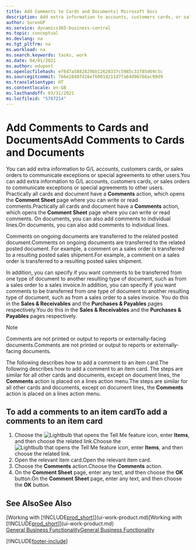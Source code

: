 ```yaml
---
title: Add Comments to Cards and Documents| Microsoft Docs
description: Add extra information to accounts, customers cards, or sales orders to communicate agreements, such as a special price or delivery method, to other users.
author: SorenGP
ms.service: dynamics365-business-central
ms.topic: conceptual
ms.devlang: na
ms.tgt_pltfrm: na
ms.workload: na
ms.search.keywords: tasks, work
ms.date: 04/01/2021
ms.author: edupont
ms.openlocfilehash: ef6d7a5882829bb12620337c5985c31f85d69c5c
ms.sourcegitcommit: 766e2840fd16efb901d211d7fa64d96766ac99d9
ms.translationtype: HT
ms.contentlocale: en-GB
ms.lasthandoff: 03/31/2021
ms.locfileid: "5787214"
---
```

# <a name="add-comments-to-cards-and-documents"></a><span data-ttu-id="88b03-103">Add Comments to Cards and Documents</span><span class="sxs-lookup"><span data-stu-id="88b03-103">Add Comments to Cards and Documents</span></span>
<span data-ttu-id="88b03-104">You can add extra information to G/L accounts, customers cards, or sales orders to communicate exceptions or special agreements to other users.</span><span class="sxs-lookup"><span data-stu-id="88b03-104">You can add extra information to G/L accounts, customers cards, or sales orders to communicate exceptions or special agreements to other users.</span></span>
<span data-ttu-id="88b03-105">Practically all cards and document have a **Comments** action, which opens the **Comment Sheet** page where you can write or read comments.</span><span class="sxs-lookup"><span data-stu-id="88b03-105">Practically all cards and document have a **Comments** action, which opens the **Comment Sheet** page where you can write or read comments.</span></span> <span data-ttu-id="88b03-106">On documents, you can also add comments to individual lines.</span><span class="sxs-lookup"><span data-stu-id="88b03-106">On documents, you can also add comments to individual lines.</span></span>

<span data-ttu-id="88b03-107">Comments on ongoing documents are transferred to the related posted document.</span><span class="sxs-lookup"><span data-stu-id="88b03-107">Comments on ongoing documents are transferred to the related posted document.</span></span> <span data-ttu-id="88b03-108">For example, a comment on a sales order is transferred to a resulting posted sales shipment.</span><span class="sxs-lookup"><span data-stu-id="88b03-108">For example, a comment on a sales order is transferred to a resulting posted sales shipment.</span></span>

<span data-ttu-id="88b03-109">In addition, you can specify if you want comments to be transferred from one type of document to another resulting type of document, such as from a sales order to a sales invoice.</span><span class="sxs-lookup"><span data-stu-id="88b03-109">In addition, you can specify if you want comments to be transferred from one type of document to another resulting type of document, such as from a sales order to a sales invoice.</span></span> <span data-ttu-id="88b03-110">You do this in the **Sales & Receivables** and the **Purchases & Payables** pages respectively.</span><span class="sxs-lookup"><span data-stu-id="88b03-110">You do this in the **Sales & Receivables** and the **Purchases & Payables** pages respectively.</span></span>

> [!NOTE]
> <span data-ttu-id="88b03-111">Comments are not printed or output to reports or externally-facing documents.</span><span class="sxs-lookup"><span data-stu-id="88b03-111">Comments are not printed or output to reports or externally-facing documents.</span></span>

<span data-ttu-id="88b03-112">The following describes how to add a comment to an item card.</span><span class="sxs-lookup"><span data-stu-id="88b03-112">The following describes how to add a comment to an item card.</span></span> <span data-ttu-id="88b03-113">The steps are similar for all other cards and documents, except on document lines, the **Comments** action is placed on a lines action menu.</span><span class="sxs-lookup"><span data-stu-id="88b03-113">The steps are similar for all other cards and documents, except on document lines, the **Comments** action is placed on a lines action menu.</span></span>

## <a name="to-add-a-comments-to-an-item-card"></a><span data-ttu-id="88b03-114">To add a comments to an item card</span><span class="sxs-lookup"><span data-stu-id="88b03-114">To add a comments to an item card</span></span>
1. <span data-ttu-id="88b03-115">Choose the ![Lightbulb that opens the Tell Me feature](media/ui-search/search_small.png "Tell me what you want to do") icon, enter **Items**, and then choose the related link.</span><span class="sxs-lookup"><span data-stu-id="88b03-115">Choose the ![Lightbulb that opens the Tell Me feature](media/ui-search/search_small.png "Tell me what you want to do") icon, enter **Items**, and then choose the related link.</span></span>
2. <span data-ttu-id="88b03-116">Open the relevant item card.</span><span class="sxs-lookup"><span data-stu-id="88b03-116">Open the relevant item card.</span></span>
3. <span data-ttu-id="88b03-117">Choose the **Comments** action.</span><span class="sxs-lookup"><span data-stu-id="88b03-117">Choose the **Comments** action.</span></span>
4. <span data-ttu-id="88b03-118">On the **Comment Sheet** page, enter any text, and then choose the **OK** button.</span><span class="sxs-lookup"><span data-stu-id="88b03-118">On the **Comment Sheet** page, enter any text, and then choose the **OK** button.</span></span>

## <a name="see-also"></a><span data-ttu-id="88b03-119">See Also</span><span class="sxs-lookup"><span data-stu-id="88b03-119">See Also</span></span>
<span data-ttu-id="88b03-120">[Working with [!INCLUDE[prod_short](includes/prod_short.md)]](ui-work-product.md)</span><span class="sxs-lookup"><span data-stu-id="88b03-120">[Working with [!INCLUDE[prod_short](includes/prod_short.md)]](ui-work-product.md)</span></span>  
[<span data-ttu-id="88b03-121">General Business Functionality</span><span class="sxs-lookup"><span data-stu-id="88b03-121">General Business Functionality</span></span>](ui-across-business-areas.md)


[!INCLUDE[footer-include](includes/footer-banner.md)]